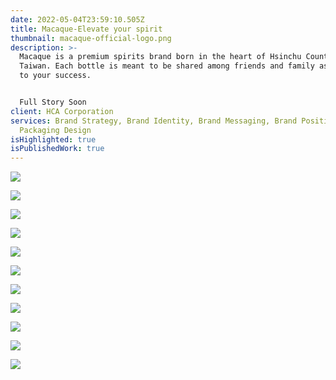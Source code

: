 ```yaml
---
date: 2022-05-04T23:59:10.505Z
title: Macaque-Elevate your spirit
thumbnail: macaque-official-logo.png
description: >-
  Macaque is a premium spirits brand born in the heart of Hsinchu County,
  Taiwan. Each bottle is meant to be shared among friends and family as we toast
  to your success.


  Full Story Soon
client: HCA Corporation
services: Brand Strategy, Brand Identity, Brand Messaging, Brand Positioning,
  Packaging Design
isHighlighted: true
isPublishedWork: true
---
```

![](men-with-canvas-bag-mockup.jpg)

![](macaque-mark-official.png)

![](official-typeface-macaqueartboard-1.png)

![](official-typeface-macaque-2artboard-1.png)

![](wordmark-macaqueartboard-1.png)

![](mark-macaqueartboard-1.png)

![](official-logo-macaqueartboard-1.png)

![](embossed-logo-macaque.jpg)

![](20.png)

![](18.png)

![](29.png)
